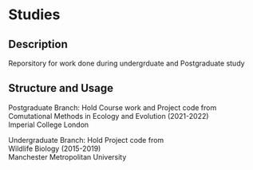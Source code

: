 # Studies

## Description

Reporsitory for work done during undergrduate and Postgraduate study

## Structure and Usage
Postgraduate Branch: Hold Course work and Project code from\
Comutational Methods in Ecology and Evolution (2021-2022)\
Imperial College London

Undergraduate Branch: Hold Project code from\
Wildlife Biology (2015-2019)\
Manchester Metropolitan University 
